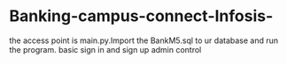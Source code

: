 # Banking-campus-connect-Infosis-
the access point is main.py.Import the BankM5.sql to ur database  and run the program.
basic sign in and sign up
admin control
